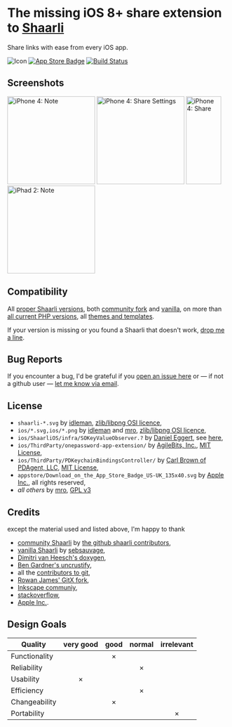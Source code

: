 
# The missing iOS 8+ share extension to [Shaarli](https://github.com/shaarli/Shaarli#readme)

Share links with ease from every iOS app.

![Icon](https://cdn.rawgit.com/mro/ShaarliOS/master/shaarli-petal.svg)
[![App Store Badge](https://cdn.rawgit.com/mro/ShaarliOS/master/appstore/Download_on_the_App_Store_Badge_US-UK_135x40.svg)](https://itunes.apple.com/jp/app/ShaarliOS/id1027441388?mt=8)
[![Build Status](https://travis-ci.org/mro/ShaarliOS.svg?branch=master)](https://travis-ci.org/mro/ShaarliOS)

## Screenshots

<img title="iPhone 4: Note" alt="iPhone 4: Note" src="ShaarliOS/raw/master/appstore/screenshots/en-US/1_iphone35_note.png" height="200px"/>
<img title="iPhone 4: Share Settings" alt="iPhone 4: Share Settings" src="ShaarliOS/raw/master/appstore/screenshots/en-US/2_iphone35_share_sheet.png" height="200px"/>
<img title="iPhone 4: Share" alt="iPhone 4: Share" src="ShaarliOS/raw/master/appstore/screenshots/en-US/3_iphone35_share.png" width="80px" height="200px"/>
<img title="iPhad 2: Note" alt="iPhad 2: Note" src="ShaarliOS/raw/master/appstore/screenshots/en-US/1_ipad_note.png" height="200px"/>

## Compatibility

All
[proper Shaarli versions](https://travis-ci.org/mro/Shaarli-API-test), both
[community fork](https://github.com/shaarli/Shaarli/releases) and
[vanilla](https://github.com/sebsauvage/Shaarli/releases), on more than
[all current PHP versions](http://php.net/supported-versions.php), all
[themes and templates](https://github.com/shaarli/shaarli-themes).

If your version is missing or you found a Shaarli that doesn't work,
[drop me a line](https://github.com/mro/Shaarli-API-test/issues/new).

## Bug Reports

If you encounter a bug, I'd be grateful if you 
[open an issue here](https://github.com/mro/ShaarliOS/issues/new?title=Bug&body=Thank%20you%20very%20much%20for%20your%20bug%20report.%20I%20am%20very%20sorry%20for%20the%20inconvenience.%0D%0A%0D%0ATo%20be%20able%20to%20quickly%20hunt%20down%20and%20eliminate%20the%20bug,%20please%20include%20some%20additional%20information:%0D%0A%0D%0A-%20can%20you%20attach%20a%20screenshot%20of%20the%20bug%20and%20the%20last%20visible%20screen%20prior%20the%20bug%20(will%20be%20treated%20confidential)?%0D%0A-%20what%20is%20the%20Shaarli%20version%20you%20use%20(preferably%20the%20download%20URL%20you%20got%20it%20from)?%0D%0A-%20which%20template%20are%20you%20using%20(if%20other%20than%20the%20default,%20also%20preferably%20the%20download%20URL)?%0D%0A-%20are%20you%20using%20https,%20if%20so:%20who%20issued%20your%20certificate?%0D%0A-%20can%20you%20attach%20device%20logs%20or%20crash%20reports?%0D%0A%0D%0AThank%20you%20very%20much,%0D%0A%20%20%20%20Marcus%20Rohrmoser)
or — if not a github user —
[let me know via email](mailto:shaarlios@mro.name?subject=[ShaarliOS]%20Bugreport&body=Thank%20you%20very%20much%20for%20your%20bug%20report.%20I%20am%20very%20sorry%20for%20the%20inconvenience.%0D%0A%0D%0ATo%20be%20able%20to%20quickly%20hunt%20down%20and%20eliminate%20the%20bug,%20please%20include%20some%20additional%20information:%0D%0A%0D%0A-%20can%20you%20attach%20a%20screenshot%20of%20the%20bug%20and%20the%20last%20visible%20screen%20prior%20the%20bug%20(will%20be%20treated%20confidential)?%0D%0A-%20what%20is%20the%20Shaarli%20version%20you%20use%20(preferably%20the%20download%20URL%20you%20got%20it%20from)?%0D%0A-%20which%20template%20are%20you%20using%20(if%20other%20than%20the%20default,%20also%20preferably%20the%20download%20URL)?%0D%0A-%20are%20you%20using%20https,%20if%20so:%20who%20issued%20your%20certificate?%0D%0A-%20can%20you%20attach%20device%20logs%20or%20crash%20reports?%0D%0A%0D%0AThank%20you%20very%20much,%0D%0A%20%20%20%20Marcus%20Rohrmoser).

## License

- `shaarli-*.svg` by [idleman](http://blog.idleman.fr/), [zlib/libpng OSI licence](http://www.opensource.org/licenses/zlib-license.php),
- `ios/*.svg,ios/*.png` by [idleman](http://blog.idleman.fr/) and [mro](http://mro.name/me), [zlib/libpng OSI licence](http://www.opensource.org/licenses/zlib-license.php),
- `ios/ShaarliOS/infra/SOKeyValueObserver.?` by [Daniel Eggert](https://twitter.com/danielboedewadt), see [here](https://github.com/objcio/issue-7-lab-color-space-explorer/blob/9551c8b6f67dd46eca91d93c0437d10ff9ee4eed/Lab%20Color%20Space%20Explorer/KeyValueObserver.m),
- `ios/ThirdParty/onepassword-app-extension/` by [AgileBits, Inc.](https://github.com/AgileBits/onepassword-app-extension), [MIT License](http://opensource.org/licenses/MIT),
- `ios/ThirdParty/PDKeychainBindingsController/` by [Carl Brown of PDAgent, LLC](https://github.com/carlbrown/PDKeychainBindingsController), [MIT License](http://opensource.org/licenses/MIT),
- `appstore/Download_on_the_App_Store_Badge_US-UK_135x40.svg` by [Apple Inc.](http://apple.com), all rights reserved,
- *all others* by [mro](http://mro.name/me), [GPL v3](http://www.gnu.org/licenses/gpl-3.0.html)

## Credits

except the material used and listed above, I'm happy to thank

- [community Shaarli](https://github.com/shaarli/Shaarli) by [the github shaarli contributors](https://github.com/shaarli/Shaarli/graphs/contributors),
- [vanilla Shaarli](http://sebsauvage.net/wiki/doku.php?id=php:shaarli) by [sebsauvage](http://sebsauvage.net/),
- [Dimitri van Heesch's doxygen](http://www.stack.nl/~dimitri/doxygen/),
- [Ben Gardner's uncrustify](http://uncrustify.sourceforge.net/),
- all the [contributors to git](https://github.com/git/git/graphs/contributors),
- [Rowan James' GitX fork](http://rowanj.github.io/gitx/),
- [Inkscape communiy](https://inkscape.org/en/community/),
- [stackoverflow](http://stackoverflow.com/),
- [Apple Inc.](http://apple.com/).

## Design Goals

| Quality         | very good | good | normal | irrelevant |
|-----------------|:---------:|:----:|:------:|:----------:|
| Functionality   |           |  ×   |        |            |
| Reliability     |           |      |    ×   |            |
| Usability       |     ×     |      |        |            |
| Efficiency      |           |      |    ×   |            |
| Changeability   |           |  ×   |        |            |
| Portability     |           |      |        |      ×     |
